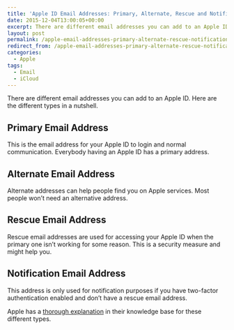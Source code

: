 ```yaml
---
title: 'Apple ID Email Addresses: Primary, Alternate, Rescue and Notification'
date: 2015-12-04T13:00:05+00:00
excerpt: There are different email addresses you can add to an Apple ID. Here are the different types in a nutshell.
layout: post
permalink: /apple-email-addresses-primary-alternate-rescue-notification
redirect_from: /apple-email-addresses-primary-alternate-rescue-notification/
categories:
  - Apple
tags:
  - Email
  - iCloud
---
```

There are different email addresses you can add to an Apple ID. Here are the different types in a nutshell.

## Primary Email Address

This is the email address for your Apple ID to login and normal communication. Everybody having an Apple ID has a primary address.

## Alternate Email Address

Alternate addresses can help people find you on Apple services. Most people won’t need an alternative address.

## Rescue Email Address

Rescue email addresses are used for accessing your Apple ID when the primary one isn’t working for some reason. This is a security measure and might help you.

## Notification Email Address

This address is only used for notification purposes if you have two-factor authentication enabled and don’t have a rescue email address.

Apple has a [thorough explanation](https://support.apple.com/en-us/HT201356) in their knowledge base for these different types.